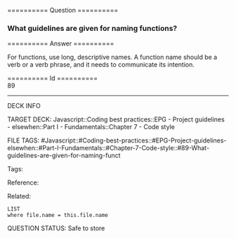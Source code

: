 ========== Question ==========  

### What guidelines are given for naming functions?  

========== Answer ==========  

For functions, use long, descriptive names. A function name should be a verb or a verb phrase, and it needs to communicate its intention.

========== Id ==========  
89

---

DECK INFO

TARGET DECK: Javascript::Coding best practices::EPG - Project guidelines - elsewhen::Part I - Fundamentals::Chapter 7 - Code style

FILE TAGS: #Javascript::#Coding-best-practices::#EPG-Project-guidelines-elsewhen::#Part-I-Fundamentals::#Chapter-7-Code-style::#89-What-guidelines-are-given-for-naming-funct

Tags:

Reference:

Related:

```dataview
LIST
where file.name = this.file.name
```

QUESTION STATUS: Safe to store
